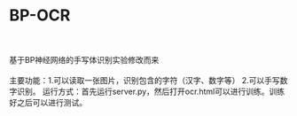 ﻿# BP-OCR

<br><br>基于BP神经网络的手写体识别实验修改而来
<br><br>
主要功能：1.可以读取一张图片，识别包含的字符（汉字、数字等）
	  2.可以手写数字识别。
运行方式：</b>首先运行server.py，然后打开ocr.html可以进行训练。训练好之后可以进行测试。
